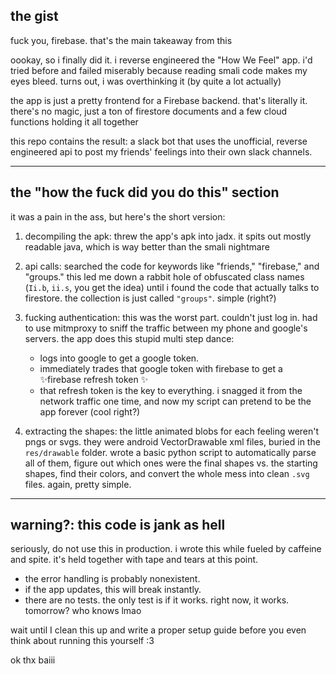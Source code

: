## the gist

fuck you, firebase. that's the main takeaway from this

oookay, so i finally did it. i reverse engineered the "How We Feel" app. i'd tried before and failed miserably because reading smali code makes my eyes bleed. turns out, i was overthinking it (by quite a lot actually)

the app is just a pretty frontend for a Firebase backend. that's literally it. there's no magic, just a ton of firestore documents and a few cloud functions holding it all together

this repo contains the result: a slack bot that uses the unofficial, reverse engineered api to post my friends' feelings into their own slack channels.

---

## the "how the fuck did you do this" section

it was a pain in the ass, but here's the short version:

1.  decompiling the apk: threw the app's apk into jadx. it spits out mostly readable java, which is way better than the smali nightmare

2.  api calls: searched the code for keywords like "friends," "firebase," and "groups." this led me down a rabbit hole of obfuscated class names (`Ii.b`, `ii.s`, you get the idea) until i found the code that actually talks to firestore. the collection is just called `"groups"`. simple (right?)

3.  fucking authentication: this was the worst part. couldn't just log in. had to use mitmproxy to sniff the traffic between my phone and google's servers. the app does this stupid multi step dance:
    *   logs into google to get a google token.
    *   immediately trades that google token with firebase to get a ✨firebase refresh token ✨
    *   that refresh token is the key to everything. i snagged it from the network traffic one time, and now my script can pretend to be the app forever (cool right?)

4.  extracting the shapes: the little animated blobs for each feeling weren't pngs or svgs. they were android VectorDrawable xml files, buried in the `res/drawable` folder. wrote a basic python script to automatically parse all of them, figure out which ones were the final shapes vs. the starting shapes, find their colors, and convert the whole mess into clean `.svg` files. again, pretty simple.

---

## warning?: this code is jank as hell

seriously, do not use this in production. i wrote this while fueled by caffeine and spite. it's held together with tape and tears at this point.

*   the error handling is probably nonexistent.
*   if the app updates, this will break instantly.
*   there are no tests. the only test is if it works. right now, it works. tomorrow? who knows lmao

wait until I clean this up and write a proper setup guide before you even think about running this yourself :3

ok thx baiii
